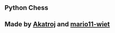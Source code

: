## Python Chess 

## Made by [Akatroj](https://github.com/Akatroj) and [mario11-wiet](https://github.com/mario11-wiet)
